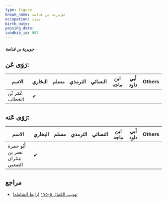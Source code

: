 ```yaml
---
type: figure
known_name: جويرية بن قدامة
occupation: محدث
birth_date:
passing_date:
tahdhib_id: 987
---
```

##### جويرية بن قدامة

## رَوَى عَن:
| الاسم            | البخاري | مسلم | الترمذي | النسائي | ابن ماجه | أبي داود | Others |
| ---------------- | ------- | ---- | ------- | ------- | -------- | -------- | ------ |
| عُمَر بْن الخطاب | ✔       |      |         |         |          |          |        |
## رَوَى عَنه:
| الاسم                            | البخاري | مسلم | الترمذي | النسائي | ابن ماجه | أبي داود | Others |
| -------------------------------- | ------- | ---- | ------- | ------- | -------- | -------- | ------ |
| أَبُو جمرة نصر بن عِمْران الضعبي | ✔       |      |         |         |          |          |        |
## مراجع
- [تهذيب الكمال ٥-١٧٥](obsidian://open?vault=Tahdhib-al-Kamal&file=Figures/٩٨٧-جويرية%20بن%20قدامة) ([رابط الشاملة](https://shamela.ws/book/3722/2253))